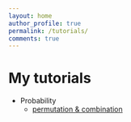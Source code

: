 ```yaml
---
layout: home
author_profile: true
permalink: /tutorials/
comments: true
---
```


# My tutorials

  - Probability
    - [permutation & combination](/prob1/)
